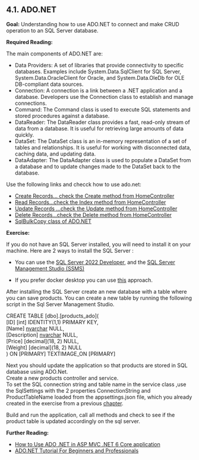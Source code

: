 ## 4.1. ADO.NET

**Goal:** Understanding how to use ADO.NET to connect and make CRUD operation to an SQL Server database.

**Required Reading:**

The main components of ADO.NET are:  
 - Data Providers: A set of libraries that provide connectivity to specific databases. Examples include System.Data.SqlClient for SQL Server, System.Data.OracleClient for Oracle, and System.Data.OleDb for OLE DB-compliant data sources.  
 - Connection: A connection is a link between a .NET application and a database. Developers use the Connection class to establish and manage connections.  
 - Command: The Command class is used to execute SQL statements and stored procedures against a database.  
 - DataReader: The DataReader class provides a fast, read-only stream of data from a database. It is useful for retrieving large amounts of data quickly.  
 - DataSet: The DataSet class is an in-memory representation of a set of tables and relationships. It is useful for working with disconnected data, caching data, and updating data.  
 - DataAdapter: The DataAdapter class is used to populate a DataSet from a database and to update changes made to the DataSet back to the database.

Use the following links and checck how to use ado.net:
 - [Create Records... check the Create method from HomeController](https://www.yogihosting.com/create-records-ado-net-aspnet-core/)
 - [Read Records...check the Index method from HomeController](https://www.yogihosting.com/read-records-ado-net-aspnet-core/)
 - [Update Records ...check the Update method from HomeController](https://www.yogihosting.com/update-records-ado-net-aspnet-core/)
 - [Delete Records...check the Delete method from HomeController](https://www.yogihosting.com/delete-records-ado-net-aspnet-core/)
 - [SqlBulkCopy class of ADO.NET](https://www.yogihosting.com/sqlbulkcopy-class-of-ado-net/)

**Exercise:**

If you do not have an SQL Server installed, you will need to install it on your machine.
Here are 2 ways to install the SQL Server :
 - You can use the [SQL Server 2022 Developer](https://www.microsoft.com/en-us/sql-server/sql-server-downloads),
and the [SQL Server Management Studio (SSMS)](https://learn.microsoft.com/en-us/sql/ssms/download-sql-server-management-studio-ssms?view=sql-server-ver16)

 - If you prefer docker desktop you can use [this](https://blog.devgenius.io/run-microsoft-sql-in-minutes-using-docker-desktop-4e31f5e23083) approach.
 
After installing the SQL Server create an new database with a table where you can save products.
You can create a new table by running the following script in the Sql Server Management Studio.

CREATE TABLE [dbo].[products_ado](  
	[ID] [int] IDENTITY(1,1) PRIMARY KEY,  
	[Name] [nvarchar](50) NULL,  
	[Description] [nvarchar](max) NULL,  
	[Price] [decimal](18, 2) NULL,  
	[Weight] [decimal](18, 2) NULL  
) ON [PRIMARY] TEXTIMAGE_ON [PRIMARY]  
  
Next you should update the application so that products are stored in SQL database using ADO.Net.  
Create a new products controller and service.  
To set the SQL connection string and table name in the service class ,use the SqlSettings with the 2 properties ConnectionString and ProductTableName loaded from the appsettings.json file, which you already created in the exercise from a previous [chapter](https://github.com/msg-CareerPaths/csharp-training/blob/main/chapters/206-configuration.md).    

Build and run the application, call all methods and check to see if the product table is updated accordingly on the sql server.

**Further Reading:**

 - [How to Use ADO .NET in ASP MVC .NET 6 Core application](https://www.youtube.com/watch?v=QN4gKyCEzHA)
 - [ADO.NET Tutorial For Beginners and Professionals](https://dotnettutorials.net/lesson/what-is-ado-net/)
